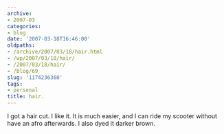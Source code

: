 ```yaml
---
archive:
- 2007-03
categories:
- blog
date: '2007-03-18T16:46:00'
oldpaths:
- /archive/2007/03/18/hair.html
- /wp/2007/03/18/hair/
- /2007/03/18/hair/
- /blog/69
slug: '1174236360'
tags:
- personal
title: hair.
---
```


I got a hair cut. I like it. It is much easier, and I can ride my scooter
without have an afro afterwards. I also dyed it darker brown.

